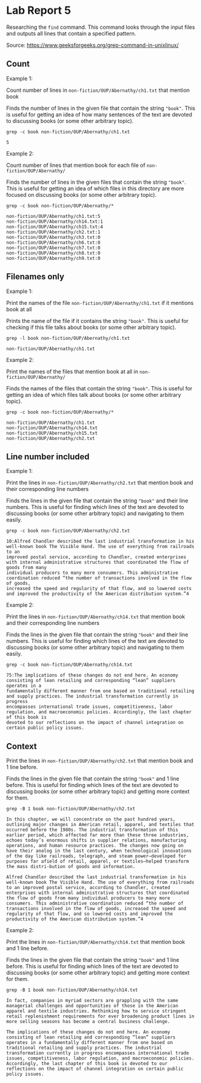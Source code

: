 # Lab Report 5

Researching the ```find``` command. This command looks through the input files and outputs all lines that contain a specified pattern.

Source: https://www.geeksforgeeks.org/grep-command-in-unixlinux/

## Count

Example 1:

Count number of lines in ```non-fiction/OUP/Abernathy/ch1.txt``` that mention book

Finds the number of lines in the given file that contain the string ```"book"```. 
This is useful for getting an idea of how many sentences of the text are devoted to discussing books (or some other arbitrary topic).

```grep -c book non-fiction/OUP/Abernathy/ch1.txt```

```
5
```

Example 2:

Count number of lines that mention book for each file of ```non-fiction/OUP/Abernathy/```

Finds the number of lines in the given files that contain the string ```"book"```. 
This is useful for getting an idea of which files in this directory are more focused on discussing books (or some other arbitrary topic).

```grep -c book non-fiction/OUP/Abernathy/*```

```
non-fiction/OUP/Abernathy/ch1.txt:5
non-fiction/OUP/Abernathy/ch14.txt:1
non-fiction/OUP/Abernathy/ch15.txt:4
non-fiction/OUP/Abernathy/ch2.txt:1
non-fiction/OUP/Abernathy/ch3.txt:0
non-fiction/OUP/Abernathy/ch6.txt:0
non-fiction/OUP/Abernathy/ch7.txt:0
non-fiction/OUP/Abernathy/ch8.txt:0
non-fiction/OUP/Abernathy/ch9.txt:0
```

## Filenames only

Example 1:

Print the names of the file ```non-fiction/OUP/Abernathy/ch1.txt``` if it mentions book at all

Prints the name of the file if it contains the string ```"book"```. 
This is useful for checking if this file talks about books (or some other arbitrary topic).

```grep -l book non-fiction/OUP/Abernathy/ch1.txt```

```
non-fiction/OUP/Abernathy/ch1.txt
```

Example 2:

Print the names of the files that mention book at all in ```non-fiction/OUP/Abernathy/```

Finds the names of the files that contain the string ```"book"```. 
This is useful for getting an idea of which files talk about books (or some other arbitrary topic).

```grep -c book non-fiction/OUP/Abernathy/*```

```
non-fiction/OUP/Abernathy/ch1.txt
non-fiction/OUP/Abernathy/ch14.txt
non-fiction/OUP/Abernathy/ch15.txt
non-fiction/OUP/Abernathy/ch2.txt
```

## Line number included

Example 1:

Print the lines in ```non-fiction/OUP/Abernathy/ch2.txt``` that mention book and their corresponding line numbers

Finds the lines in the given file that contain the string ```"book"``` and their line numbers. 
This is useful for finding which lines of the text are devoted to discussing books (or some other arbitrary topic) and navigating to them easily.

```grep -c book non-fiction/OUP/Abernathy/ch2.txt```

```
10:Alfred Chandler described the last industrial transformation in his well-known book The Visible Hand. The use of everything from railroads to an 
improved postal service, according to Chandler, created enterprises with internal administrative structures that coordinated the flow of goods from many 
individual producers to many more consumers. This administrative coordination reduced “the number of transactions involved in the flow of goods, 
increased the speed and regularity of that flow, and so lowered costs and improved the productivity of the American distribution system.”4
```

Example 2:

Print the lines in ```non-fiction/OUP/Abernathy/ch14.txt``` that mention book and their corresponding line numbers

Finds the lines in the given file that contain the string ```"book"``` and their line numbers. 
This is useful for finding which lines of the text are devoted to discussing books (or some other arbitrary topic) and navigating to them easily.

```grep -c book non-fiction/OUP/Abernathy/ch14.txt```

```
75:The implications of these changes do not end here. An economy consisting of lean retailing and corresponding “lean” suppliers operates in a 
fundamentally different manner from one based on traditional retailing and supply practices. The industrial transformation currently in progress 
encompasses international trade issues, competitiveness, labor regulation, and macroeconomic policies. Accordingly, the last chapter of this book is 
devoted to our reflections on the impact of channel integration on certain public policy issues.
```

## Context

Print the lines in ```non-fiction/OUP/Abernathy/ch2.txt``` that mention book and 1 line before.

Finds the lines in the given file that contain the string ```"book"``` and 1 line before.
This is useful for finding which lines of the text are devoted to discussing books (or some other arbitrary topic) and getting more context for them.

```grep -B 1 book non-fiction/OUP/Abernathy/ch2.txt```

```
In this chapter, we will concentrate on the past hundred years, outlining major changes in American retail, apparel, and textiles that occurred before the 1980s. The industrial transformation of this earlier period, which affected far more than these three industries, echoes today’s enormous shifts in supplier relations, manufacturing operations, and human resource practices. The changes now going on have their analog in the last century, when technological innovations of the day like railroads, telegraph, and steam power—developed for purposes far afield of retail, apparel, or textiles—helped transform the mass distri-bution of goods and information.

Alfred Chandler described the last industrial transformation in his well-known book The Visible Hand. The use of everything from railroads to an improved postal service, according to Chandler, created enterprises with internal administrative structures that coordinated the flow of goods from many individual producers to many more consumers. This administrative coordination reduced “the number of transactions involved in the flow of goods, increased the speed and regularity of that flow, and so lowered costs and improved the productivity of the American distribution system.”4
```

Example 2:

Print the lines in ```non-fiction/OUP/Abernathy/ch14.txt``` that mention book and 1 line before.

Finds the lines in the given file that contain the string ```"book"``` and 1 line before.
This is useful for finding which lines of the text are devoted to discussing books (or some other arbitrary topic) and getting more context for them.

```grep -B 1 book non-fiction/OUP/Abernathy/ch14.txt```

```
In fact, companies in myriad sectors are grappling with the same managerial challenges and opportunities of those in the American apparel and textile industries. Rethinking how to service stringent retail replenishment requirements for ever broadening product lines in more selling seasons has become a central business challenge.

The implications of these changes do not end here. An economy consisting of lean retailing and corresponding “lean” suppliers operates in a fundamentally different manner from one based on traditional retailing and supply practices. The industrial transformation currently in progress encompasses international trade issues, competitiveness, labor regulation, and macroeconomic policies. Accordingly, the last chapter of this book is devoted to our reflections on the impact of channel integration on certain public policy issues.
```

